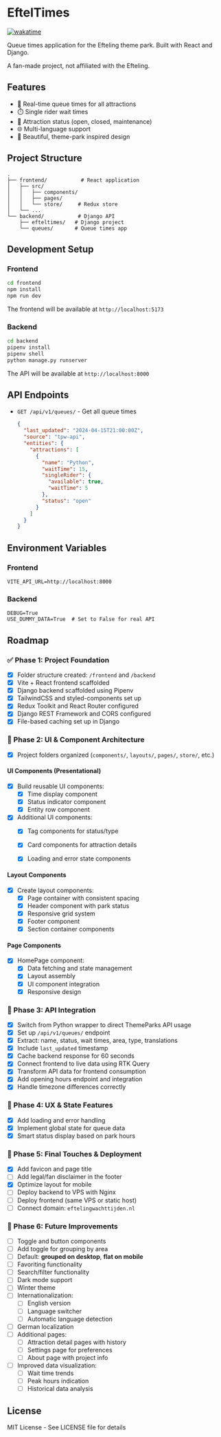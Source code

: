 # EftelTimes
[![wakatime](https://wakatime.com/badge/github/KevinvdT/EftelTimes.svg)](https://wakatime.com/badge/github/KevinvdT/EftelTimes)

Queue times application for the Efteling theme park. Built with React and Django.

A fan-made project, not affiliated with the Efteling.

## Features

- 🎢 Real-time queue times for all attractions
- ⏱️ Single rider wait times
- 🎪 Attraction status (open, closed, maintenance)
- 🌐 Multi-language support
- 🎨 Beautiful, theme-park inspired design

## Project Structure

```
.
├── frontend/           # React application
│   ├── src/
│   │   ├── components/
│   │   ├── pages/
│   │   └── store/     # Redux store
│   └── ...
└── backend/           # Django API
    ├── efteltimes/   # Django project
    └── queues/       # Queue times app
```

## Development Setup

### Frontend

```bash
cd frontend
npm install
npm run dev
```

The frontend will be available at `http://localhost:5173`

### Backend

```bash
cd backend
pipenv install
pipenv shell
python manage.py runserver
```

The API will be available at `http://localhost:8000`

## API Endpoints

- `GET /api/v1/queues/` - Get all queue times
  ```json
  {
    "last_updated": "2024-04-15T21:00:00Z",
    "source": "tpw-api",
    "entities": {
      "attractions": [
        {
          "name": "Python",
          "waitTime": 15,
          "singleRider": {
            "available": true,
            "waitTime": 5
          },
          "status": "open"
        }
      ]
    }
  }
  ```

## Environment Variables

### Frontend
```env
VITE_API_URL=http://localhost:8000
```

### Backend
```env
DEBUG=True
USE_DUMMY_DATA=True  # Set to False for real API
```

## Roadmap

### ✅ Phase 1: Project Foundation
- [x] Folder structure created: `/frontend` and `/backend`
- [x] Vite + React frontend scaffolded
- [x] Django backend scaffolded using Pipenv
- [x] TailwindCSS and styled-components set up
- [x] Redux Toolkit and React Router configured
- [x] Django REST Framework and CORS configured
- [x] File-based caching set up in Django

### 🎨 Phase 2: UI & Component Architecture
- [x] Project folders organized (`components/`, `layouts/`, `pages/`, `store/`, etc.)

#### UI Components (Presentational)
- [x] Build reusable UI components:
  - [x] Time display component
  - [x] Status indicator component
  - [x] Entity row component
- [x] Additional UI components:
  - [x] Tag components for status/type
  - [x] Card components for attraction details
  - [x] Loading and error state components


#### Layout Components
- [x] Create layout components:
  - [x] Page container with consistent spacing
  - [x] Header component with park status
  - [x] Responsive grid system
  - [x] Footer component
  - [x] Section container components

#### Page Components
- [x] HomePage component:
  - [x] Data fetching and state management
  - [x] Layout assembly
  - [x] UI component integration
  - [x] Responsive design

### 🔌 Phase 3: API Integration
- [x] Switch from Python wrapper to direct ThemeParks API usage
- [x] Set up `/api/v1/queues/` endpoint
- [x] Extract: name, status, wait times, area, type, translations
- [x] Include `last_updated` timestamp
- [x] Cache backend response for 60 seconds
- [x] Connect frontend to live data using RTK Query
- [x] Transform API data for frontend consumption
- [x] Add opening hours endpoint and integration
- [x] Handle timezone differences correctly

### 🧠 Phase 4: UX & State Features
- [x] Add loading and error handling
- [x] Implement global state for queue data
- [x] Smart status display based on park hours

### 🚀 Phase 5: Final Touches & Deployment
- [x] Add favicon and page title
- [ ] Add legal/fan disclaimer in the footer
- [x] Optimize layout for mobile
- [ ] Deploy backend to VPS with Nginx
- [ ] Deploy frontend (same VPS or static host)
- [ ] Connect domain: `eftelingwachttijden.nl`

### 🎯 Phase 6: Future Improvements
- [ ] Toggle and button components
- [ ] Add toggle for grouping by area
- [ ] Default: **grouped on desktop**, **flat on mobile**
- [ ] Favoriting functionality
- [ ] Search/filter functionality
- [ ] Dark mode support
- [ ] Winter theme
- [ ] Internationalization:
  - [ ] English version
  - [ ] Language switcher
  - [ ] Automatic language detection
- [ ] German localization
- [ ] Additional pages:
  - [ ] Attraction detail pages with history
  - [ ] Settings page for preferences
  - [ ] About page with project info
- [ ] Improved data visualization:
  - [ ] Wait time trends
  - [ ] Peak hours indication
  - [ ] Historical data analysis

## License

MIT License - See LICENSE file for details 